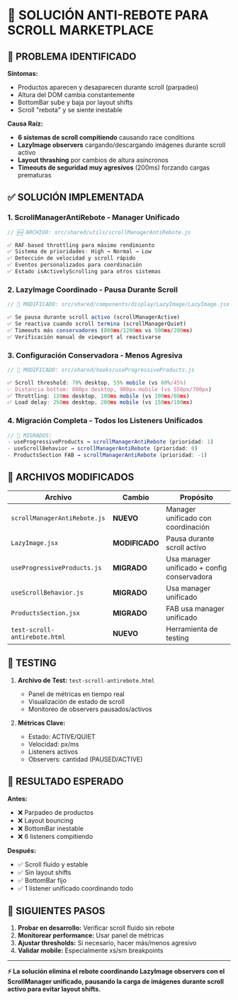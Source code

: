 # 🚀 SOLUCIÓN ANTI-REBOTE PARA SCROLL MARKETPLACE

## 🎯 PROBLEMA IDENTIFICADO

**Síntomas:**
- Productos aparecen y desaparecen durante scroll (parpadeo)
- Altura del DOM cambia constantemente 
- BottomBar sube y baja por layout shifts
- Scroll "rebota" y se siente inestable

**Causa Raíz:**
- **6 sistemas de scroll compitiendo** causando race conditions
- **LazyImage observers** cargando/descargando imágenes durante scroll activo
- **Layout thrashing** por cambios de altura asíncronos
- **Timeouts de seguridad muy agresivos** (200ms) forzando cargas prematuras

## ✅ SOLUCIÓN IMPLEMENTADA

### 1. **ScrollManagerAntiRebote** - Manager Unificado
```javascript
// 🆕 ARCHIVO: src/shared/utils/scrollManagerAntiRebote.js

✅ RAF-based throttling para máximo rendimiento
✅ Sistema de prioridades: High → Normal → Low
✅ Detección de velocidad y scroll rápido
✅ Eventos personalizados para coordinación
✅ Estado isActivelyScrolling para otros sistemas
```

### 2. **LazyImage Coordinado** - Pausa Durante Scroll
```javascript
// 🔧 MODIFICADO: src/shared/components/display/LazyImage/LazyImage.jsx

✅ Se pausa durante scroll activo (scrollManagerActive)
✅ Se reactiva cuando scroll termina (scrollManagerQuiet)
✅ Timeouts más conservadores (800ms/1200ms vs 500ms/200ms)
✅ Verificación manual de viewport al reactivarse
```

### 3. **Configuración Conservadora** - Menos Agresiva
```javascript
// 🔧 MODIFICADO: src/shared/hooks/useProgressiveProducts.js

✅ Scroll threshold: 70% desktop, 55% mobile (vs 60%/45%)
✅ Distancia bottom: 800px desktop, 900px mobile (vs 550px/700px)
✅ Throttling: 120ms desktop, 100ms mobile (vs 100ms/80ms)
✅ Load delay: 250ms desktop, 200ms mobile (vs 150ms/100ms)
```

### 4. **Migración Completa** - Todos los Listeners Unificados
```javascript
// 🔄 MIGRADOS:
- useProgressiveProducts → scrollManagerAntiRebote (prioridad: 1)
- useScrollBehavior → scrollManagerAntiRebote (prioridad: 0)  
- ProductsSection FAB → scrollManagerAntiRebote (prioridad: -1)
```

## 🔧 ARCHIVOS MODIFICADOS

| Archivo | Cambio | Propósito |
|---------|--------|-----------|
| `scrollManagerAntiRebote.js` | **NUEVO** | Manager unificado con coordinación |
| `LazyImage.jsx` | **MODIFICADO** | Pausa durante scroll activo |
| `useProgressiveProducts.js` | **MIGRADO** | Usa manager unificado + config conservadora |
| `useScrollBehavior.js` | **MIGRADO** | Usa manager unificado |
| `ProductsSection.jsx` | **MIGRADO** | FAB usa manager unificado |
| `test-scroll-antirebote.html` | **NUEVO** | Herramienta de testing |

## 🧪 TESTING

1. **Archivo de Test:** `test-scroll-antirebote.html`
   - Panel de métricas en tiempo real
   - Visualización de estado de scroll
   - Monitoreo de observers pausados/activos

2. **Métricas Clave:**
   - Estado: ACTIVE/QUIET
   - Velocidad: px/ms
   - Listeners activos
   - Observers: cantidad (PAUSED/ACTIVE)

## 🎯 RESULTADO ESPERADO

**Antes:**
- ❌ Parpadeo de productos
- ❌ Layout bouncing
- ❌ BottomBar inestable
- ❌ 6 listeners compitiendo

**Después:**
- ✅ Scroll fluido y estable
- ✅ Sin layout shifts
- ✅ BottomBar fijo
- ✅ 1 listener unificado coordinando todo

## 🚀 SIGUIENTES PASOS

1. **Probar en desarrollo:** Verificar scroll fluido sin rebote
2. **Monitorear performance:** Usar panel de métricas
3. **Ajustar thresholds:** Si necesario, hacer más/menos agresivo
4. **Validar mobile:** Especialmente xs/sm breakpoints

---

**⚡ La solución elimina el rebote coordinando LazyImage observers con el ScrollManager unificado, pausando la carga de imágenes durante scroll activo para evitar layout shifts.**
